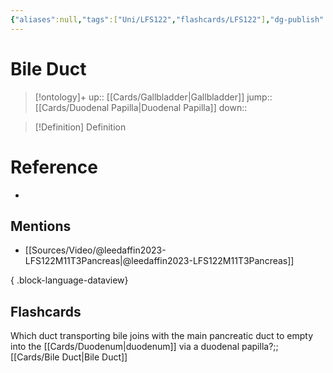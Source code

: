 ```yaml
---
{"aliases":null,"tags":["Uni/LFS122","flashcards/LFS122"],"dg-publish":true,"permalink":"/cards/bile-duct/","dgPassFrontmatter":true}
---
```


# Bile Duct

> [!ontology]+
> up:: [[Cards/Gallbladder\|Gallbladder]]
> jump:: [[Cards/Duodenal Papilla\|Duodenal Papilla]]
> down:: 

> [!Definition] Definition
> 

# Reference
- 

## Mentions
- [[Sources/Video/@leedaffin2023-LFS122M11T3Pancreas\|@leedaffin2023-LFS122M11T3Pancreas]]

{ .block-language-dataview}

## Flashcards

Which duct transporting bile joins with the main pancreatic duct to empty into the [[Cards/Duodenum\|duodenum]] via a duodenal papilla?;;[[Cards/Bile Duct\|Bile Duct]]
<!--SR:!2023-10-26,2,150-->